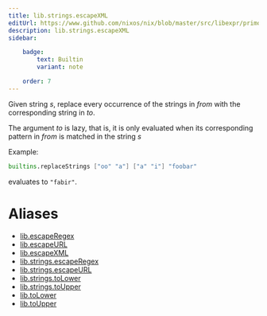 ```yaml
---
title: lib.strings.escapeXML
editUrl: https://www.github.com/nixos/nix/blob/master/src/libexpr/primops.cc
description: lib.strings.escapeXML
sidebar:

    badge:
        text: Builtin
        variant: note

    order: 7
---
```


Given string *s*, replace every occurrence of the strings in *from*
with the corresponding string in *to*.

The argument *to* is lazy, that is, it is only evaluated when its corresponding pattern in *from* is matched in the string *s*

Example:

```nix
builtins.replaceStrings ["oo" "a"] ["a" "i"] "foobar"
```

evaluates to `"fabir"`.


# Aliases

- [lib.escapeRegex](reference/lib/lib-escapeRegex)
- [lib.escapeURL](reference/lib/lib-escapeURL)
- [lib.escapeXML](reference/lib/lib-escapeXML)
- [lib.strings.escapeRegex](reference/lib/strings/lib-strings-escapeRegex)
- [lib.strings.escapeURL](reference/lib/strings/lib-strings-escapeURL)
- [lib.strings.toLower](reference/lib/strings/lib-strings-toLower)
- [lib.strings.toUpper](reference/lib/strings/lib-strings-toUpper)
- [lib.toLower](reference/lib/lib-toLower)
- [lib.toUpper](reference/lib/lib-toUpper)


